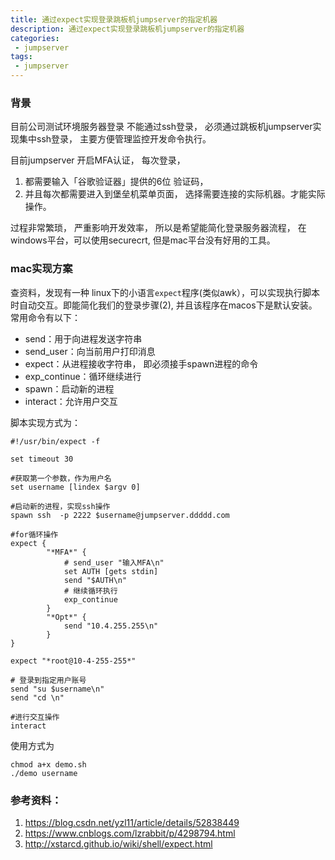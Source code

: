 ```yaml
---
title: 通过expect实现登录跳板机jumpserver的指定机器
description: 通过expect实现登录跳板机jumpserver的指定机器
categories:
 - jumpserver
tags:
 - jumpserver
---
```



### 背景


目前公司测试环境服务器登录 不能通过ssh登录， 必须通过跳板机jumpserver实现集中ssh登录， 主要方便管理监控开发命令执行。

目前jumpserver 开启MFA认证， 每次登录，

1. 都需要输入「谷歌验证器」提供的6位 验证码， 
2. 并且每次都需要进入到堡垒机菜单页面， 选择需要连接的实际机器。才能实际操作。

过程非常繁琐， 严重影响开发效率， 所以是希望能简化登录服务器流程， 在windows平台，可以使用securecrt, 但是mac平台没有好用的工具。


### mac实现方案

查资料，发现有一种 linux下的小语言`expect`程序(类似awk），可以实现执行脚本时自动交互。即能简化我们的登录步骤(2), 并且该程序在macos下是默认安装。常用命令有以下：

* send：用于向进程发送字符串
* send_user：向当前用户打印消息
* expect：从进程接收字符串， 即必须接手spawn进程的命令
* exp_continue：循环继续进行
* spawn：启动新的进程
* interact：允许用户交互


脚本实现方式为：

```
#!/usr/bin/expect -f
 
set timeout 30

#获取第一个参数，作为用户名
set username [lindex $argv 0]

#启动新的进程，实现ssh操作
spawn ssh  -p 2222 $username@jumpserver.ddddd.com

#for循环操作
expect {
        "*MFA*" {
            # send_user "输入MFA\n"
            set AUTH [gets stdin]
            send "$AUTH\n"
            # 继续循环执行
            exp_continue
        }
        "*Opt*" {
            send "10.4.255.255\n"
        }
}

expect "*root@10-4-255-255*"

# 登录到指定用户账号
send "su $username\n"
send "cd \n"

#进行交互操作
interact
```

使用方式为

```
chmod a+x demo.sh
./demo username
```


### 参考资料：

1. https://blog.csdn.net/yzl11/article/details/52838449
2. https://www.cnblogs.com/lzrabbit/p/4298794.html
3. http://xstarcd.github.io/wiki/shell/expect.html


